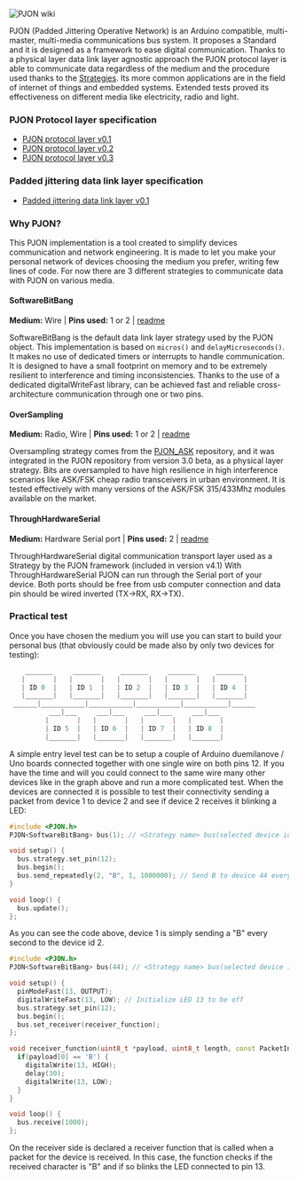 ![PJON wiki](http://www.gioblu.com/PJON/PJON-mars.jpg)

PJON (Padded Jittering Operative Network) is an Arduino compatible, multi-master, multi-media communications bus system. It proposes a Standard and it is designed as a framework to ease digital communication. Thanks to a physical layer data link layer agnostic approach the PJON protocol layer is able to communicate data regardless of the medium and the procedure used thanks to the [Strategies](https://github.com/gioblu/PJON/wiki/Strategies). Its more common applications are in the field of internet of things and embedded systems. Extended tests proved its effectiveness on different media like electricity, radio and light.

### PJON Protocol layer specification
- [PJON protocol layer v0.1](https://github.com/gioblu/PJON/blob/master/specification/PJON-protocol-specification-v0.1.md)
- [PJON protocol layer v0.2](https://github.com/gioblu/PJON/blob/master/specification/PJON-protocol-specification-v0.2.md)
- [PJON protocol layer v0.3](https://github.com/gioblu/PJON/blob/master/specification/PJON-protocol-specification-v0.3.md)

### Padded jittering data link layer specification
- [Padded jittering data link layer v0.1](https://github.com/gioblu/PJON/blob/master/strategies/SoftwareBitBang/specification/padded-jittering-protocol-specification-v0.1.md)

### Why PJON?
This PJON implementation is a tool created to simplify devices communication and network engineering. It is made to let you make your personal network of devices choosing the medium you prefer, writing few lines of code. For now there are 3 different strategies to communicate data with PJON on various media.

#### SoftwareBitBang  
**Medium:** Wire | **Pins used:** 1 or 2 | [readme](https://github.com/gioblu/PJON/tree/master/strategies/SoftwareBitBang)

SoftwareBitBang is the default data link layer strategy used by the PJON object. This implementation is based on `micros()` and `delayMicroseconds()`. It makes no use of dedicated timers or interrupts to handle communication. It is designed to have a small footprint on memory and to be extremely resilient to interference and timing inconsistencies. Thanks to the use of a dedicated digitalWriteFast library, can be achieved fast and reliable cross-architecture communication through one or two pins. 

#### OverSampling
**Medium:** Radio, Wire |
**Pins used:** 1 or 2 | [readme](https://github.com/gioblu/PJON/tree/master/strategies/OverSampling)

Oversampling strategy comes from the [PJON_ASK](https://github.com/gioblu/PJON_ASK) repository, and it was integrated in the PJON repository from version 3.0 beta, as a physical layer strategy. Bits are oversampled to have high resilience in high interference scenarios like ASK/FSK cheap radio transceivers in urban environment. It is tested effectively with many versions of the ASK/FSK 315/433Mhz modules available on the market. 

#### ThroughHardwareSerial
 **Medium:** Hardware Serial port |
**Pins used:** 2 | [readme](https://github.com/gioblu/PJON/tree/master/strategies/ThroughHardwareSerial)

ThroughHardwareSerial digital communication transport layer used as a Strategy by the PJON framework (included in version v4.1) With ThroughHardwareSerial PJON can run through the Serial port of your device. Both ports should be free from usb computer connection and data pin should be wired inverted (TX->RX, RX->TX). 

### Practical test
Once you have chosen the medium you will use you can start to build your personal bus (that obviously could be made also by only two devices for testing):
```cpp  
    _______     _______     _______     _______     _______
   |       |   |       |   |       |   |       |   |       |  
   | ID 0  |   | ID 1  |   | ID 2  |   | ID 3  |   | ID 4  |  
   |_______|   |_______|   |_______|   |_______|   |_______|    
 ______|___________|___________|___________|___________|______
          ___|___     ___|___     ___|___     ___|___
         |       |   |       |   |       |   |       |   
         | ID 5  |   | ID 6  |   | ID 7  |   | ID 8  |
         |_______|   |_______|   |_______|   |_______|    
```
A simple entry level test can be to setup a couple of Arduino duemilanove / Uno boards connected together with one single wire on both pins 12. If you have the time and will you could connect to the same wire many other devices like in the graph above and run a more complicated test. When the devices are connected it is possible to test their connectivity sending a packet from device 1 to device 2 and see if device 2 receives it blinking a LED:
```cpp
#include <PJON.h>
PJON<SoftwareBitBang> bus(1); // <Strategy name> bus(selected device id)

void setup() {
  bus.strategy.set_pin(12);
  bus.begin();
  bus.send_repeatedly(2, "B", 1, 1000000); // Send B to device 44 every second
}

void loop() {
  bus.update();
};
```
As you can see the code above, device 1 is simply sending a "B" every second to the device id 2.
```cpp
#include <PJON.h>
PJON<SoftwareBitBang> bus(44); // <Strategy name> bus(selected device id)

void setup() {
  pinModeFast(13, OUTPUT);
  digitalWriteFast(13, LOW); // Initialize LED 13 to be off
  bus.strategy.set_pin(12);
  bus.begin();
  bus.set_receiver(receiver_function);
};

void receiver_function(uint8_t *payload, uint8_t length, const PacketInfo &packet_info) {
  if(payload[0] == 'B') {
    digitalWrite(13, HIGH);
    delay(30);
    digitalWrite(13, LOW);
  }
}

void loop() {
  bus.receive(1000);
};
```
On the receiver side is declared a receiver function that is called when a packet for the device is received. In this case, the function checks if the received character is "B" and if so blinks the LED connected to pin 13.